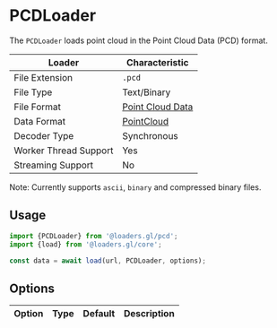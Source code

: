 # PCDLoader

The `PCDLoader` loads point cloud in the Point Cloud Data (PCD) format.

| Loader                | Characteristic                                                                         |
| --------------------- | -------------------------------------------------------------------------------------- |
| File Extension        | `.pcd`                                                                                 |
| File Type             | Text/Binary                                                                            |
| File Format           | [Point Cloud Data](http://pointclouds.org/documentation/tutorials/pcd_file_format.php) |
| Data Format           | [PointCloud](docs/specifications/category-mesh.md)                                     |
| Decoder Type          | Synchronous                                                                            |
| Worker Thread Support | Yes                                                                                    |
| Streaming Support     | No                                                                                     |

Note: Currently supports `ascii`, `binary` and compressed binary files. 

## Usage

```js
import {PCDLoader} from '@loaders.gl/pcd';
import {load} from '@loaders.gl/core';

const data = await load(url, PCDLoader, options);
```

## Options

| Option | Type | Default | Description |
| ------ | ---- | ------- | ----------- |

